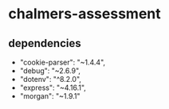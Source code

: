 # chalmers-assessment

## dependencies  
- "cookie-parser": "~1.4.4",
- "debug": "~2.6.9",
- "dotenv": "^8.2.0",
- "express": "~4.16.1",
- "morgan": "~1.9.1"